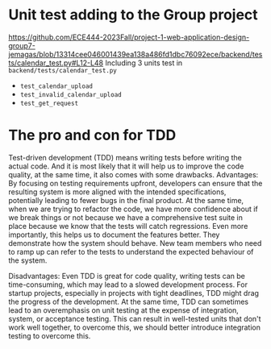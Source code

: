 # Unit test adding to the **Group** project
https://github.com/ECE444-2023Fall/project-1-web-application-design-group7-jemagas/blob/13314cee046001439ea138a486fd1dbc76092ece/backend/tests/calendar_test.py#L12-L48
Including 3 units test in `backend/tests/calendar_test.py`   
 - `test_calendar_upload`
 - `test_invalid_calendar_upload`
 - `test_get_request`

# The pro and con for TDD
Test-driven development (TDD) means writing tests before writing the actual code. And it is most likely that it will help us to improve the code quality, at the same time, it also comes with some drawbacks.
Advantages:
By focusing on testing requirements upfront, developers can ensure that the resulting system is more aligned with the intended specifications, potentially leading to fewer bugs in the final product. At the same time, when we are trying to refactor the code, we have more confidence about if we break things or not because we have a comprehensive test suite in place because we know that the tests will catch regressions. Even more importantly, this helps us to document the features better. They demonstrate how the system should behave. New team members who need to ramp up can refer to the tests to understand the expected behaviour of the system.

Disadvantages:
Even TDD is great for code quality, writing tests can be time-consuming, which may lead to a slowed development process. For startup projects, especially in projects with tight deadlines, TDD might drag the progress of the development. At the same time, TDD can sometimes lead to an overemphasis on unit testing at the expense of integration, system, or acceptance testing. This can result in well-tested units that don't work well together, to overcome this, we should better introduce integration testing to overcome this. 
